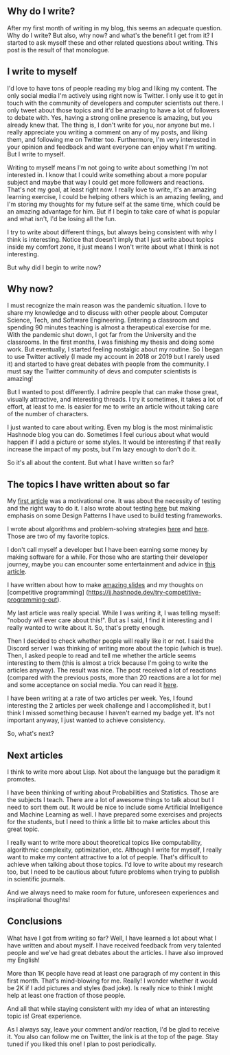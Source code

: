 ## Why do I write?

After my first month of writing in my blog, this seems an adequate question. Why do I write? But also, why now? and what's the benefit I get from it? I started to ask myself these and other related questions about writing. This post is the result of that monologue.

## I write to myself

I'd love to have tons of people reading my blog and liking my content. The only social media I'm actively using right now is Twitter. I only use it to get in touch with the community of developers and computer scientists out there. I only tweet about those topics and it'd be amazing to have a lot of followers to debate with. Yes, having a strong online presence is amazing, but you already knew that. The thing is, I don't write for you, nor anyone but me. I really appreciate you writing a comment on any of my posts, and liking them, and following me on Twitter too. Furthermore, I'm very interested in your opinion and feedback and want everyone can enjoy what I'm writing. But I write to myself.

Writing to myself means I'm not going to write about something I'm not interested in. I know that I could write something about a more popular subject and maybe that way I could get more followers and reactions. That's not my goal, at least right now. I really love to write, it's an amazing learning exercise, I could be helping others which is an amazing feeling, and I'm storing my thoughts for my future self at the same time, which could be an amazing advantage for him. But if I begin to take care of what is popular and what isn't, I'd be losing all the fun.

I try to write about different things, but always being consistent with why I think is interesting. Notice that doesn't imply that I just write about topics inside my comfort zone, it just means I won't write about what I think is not interesting.

But why did I begin to write now?

## Why now?

I must recognize the main reason was the pandemic situation. I love to share my knowledge and to discuss with other people about Computer Science, Tech, and Software Engineering. Entering a classroom and spending 90 minutes teaching is almost a therapeutical exercise for me. With the pandemic shut down, I got far from the University and the classrooms. In the first months, I was finishing my thesis and doing some work. But eventually, I started feeling nostalgic about my routine. So I began to use  Twitter actively (I made my account in 2018 or 2019 but I rarely used it) and started to have great debates with people from the community. I must say the Twitter community of devs and computer scientists is amazing!

But I wanted to post differently. I admire people that can make those great, visually attractive, and interesting threads. I try it sometimes, it takes a lot of effort, at least to me. Is easier for me to write an article without taking care of the number of characters.

I just wanted to care about writing. Even my blog is the most minimalistic Hashnode blog you can do. Sometimes I feel curious about what would happen if I add a picture or some styles. It would be interesting if that really increase the impact of my posts, but I'm lazy enough to don't do it.

So it's all about the content. But what I have written so far?

## The topics I have written about so far

My [first article](https://jj.hashnode.dev/the-test-the-bug-and-the-hacker) was a motivational one. It was about the necessity of testing and the right way to do it. I also wrote about testing [here](https://jj.hashnode.dev/building-an-e2e-test-framework-using-some-good-design-patterns) but making emphasis on some Design Patterns I have used to build testing frameworks.

I wrote about algorithms and problem-solving strategies [here](https://jj.hashnode.dev/combining-good-ideas-to-get-the-best-solution) and [here](https://jj.hashnode.dev/algorithms-when-can-i-tell-theyre-good-enough). Those are two of my favorite topics.

I don't call myself a developer but I have been earning some money by making software for a while. For those who are starting their developer journey, maybe you can encounter some entertainment and advice in [this article](https://jj.hashnode.dev/my-first-year-as-a-developer).

I have written about how to make [amazing slides](https://jj.hashnode.dev/make-your-message-stronger-with-better-slides) and my thoughts on [competitive programming] (https://jj.hashnode.dev/try-competitive-programming-out).

My last article was really special. While I was writing it, I was telling myself: "nobody will ever care about this!". But as I said, I find it interesting and I really wanted to write about it. So, that's pretty enough.

Then I decided to check whether people will really like it or not. I said the Discord server I was thinking of writing more about the topic (which is true). Then, I asked people to read and tell me whether the article seems interesting to them (this is almost a trick because I'm going to write the articles anyway). The result was nice. The post received a lot of reactions (compared with the previous posts, more than 20 reactions are a lot for me) and some acceptance on social media. You can read it [here](https://jj.hashnode.dev/learn-the-true-polymorphism). 

I have been writing at a rate of two articles per week. Yes, I found interesting the 2 articles per week challenge and I accomplished it, but I think I missed something because I haven't earned my badge yet. It's not important anyway, I just wanted to achieve consistency.

So, what's next?

## Next articles

I think to write more about Lisp. Not about the language but the paradigm it promotes.

I have been thinking of writing about Probabilities and Statistics. Those are the subjects I teach. There are a lot of awesome things to talk about but I need to sort them out. It would be nice to include some Artificial Intelligence and Machine Learning as well. I have prepared some exercises and projects for the students, but I need to think a little bit to make articles about this great topic.

I really want to write more about theoretical topics like computability, algorithmic complexity, optimization, etc. Although I write for myself, I really want to make my content attractive to a lot of people. That's difficult to achieve when talking about those topics. I'd love to write about my research too, but I need to be cautious about future problems when trying to publish in scientific journals.

And we always need to make room for future, unforeseen experiences and inspirational thoughts!

## Conclusions

What have I got from writing so far? Well, I have learned a lot about what I have written and about myself. I have received feedback from very talented people and we've had great debates about the articles. I have also improved my English!

More than 1K people have read at least one paragraph of my content in this first month. That's mind-blowing for me. Really! I wonder whether it would be 2K if I add pictures and styles (bad joke). Is really nice to think I might help at least one fraction of those people.

And all that while staying consistent with my idea of what an interesting topic is! Great experience.

As I always say, leave your comment and/or reaction, I'd be glad to receive it. You also can follow me on Twitter, the link is at the top of the page. Stay tuned if you liked this one! I plan to post periodically.